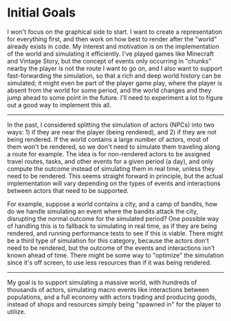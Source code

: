 Initial Goals
=============

I won't focus on the graphical side to start. I want to create a representation for
everything first, and then work on how best to render after the "world" already exists
in code. My interest and motivation is on the implementation of the world and simulating
it efficiently. I've played games like Minecraft and Vintage Story, but the concept of
events only occurring in "chunks" nearby the player is not the route I want to go on,
and I also want to support fast-forwarding the simulation, so that a rich and deep world
history can be simulated; it might even be part of the player game play, where the
player is absent from the world for some period, and the world changes and they jump
ahead to some point in the future. I'll need to experiment a lot to figure out a good
way to implement this all.

*********

In the past, I considered splitting the simulation of actors (NPCs) into two ways: 1) if
they are near the player (being rendered), and 2) if they are not being rendered. If the
world contains a large number of actors, most of them won't be rendered, so we don't need
to simulate them traveling along a route for example. The idea is for non-rendered actors
to be assigned travel routes, tasks, and other events for a given period (a day), and only
compute the outcome instead of simulating them in real time, unless they need to be
rendered. This seems straight forward in principle, but the actual implementation will
vary depending on the types of events and interactions between actors that need to be
supported.

For example, suppose a world contains a city, and a camp of bandits, how do we handle
simulating an event where the bandits attack the city, disrupting the normal outcome
for the simulated period? One possible way of handling this is to fallback to simulating
in real time, as if they are being rendered, and running performance tests to see if
this is viable. There might be a third type of simulation for this category, because
the actors don't need to be rendered, but the outcome of the events and interactions
isn't known ahead of time. There might be some way to "optimize" the simulation since
it's off screen, to use less resources than if it was being rendered.

*********

My goal is to support simulating a massive world, with hundreds of thousands of actors,
simulating macro events like interactions between populations, and a full economy with
actors trading and producing goods, instead of shops and resources simply being "spawned
in" for the player to utilize.
